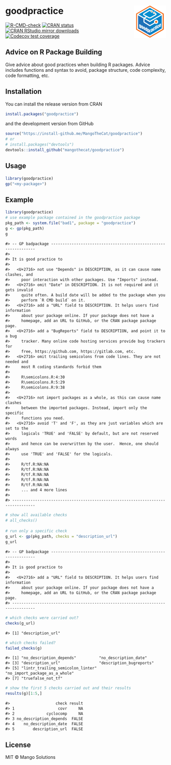 
# goodpractice <img src="man/figures/logo.png" align="right" width="20%" height="20%" />

<!-- badges: start -->
[![R-CMD-check](https://github.com/MangoTheCat/goodpractice/workflows/R-CMD-check/badge.svg)](https://github.com/MangoTheCat/goodpractice/actions)
[![CRAN
status](https://www.r-pkg.org/badges/version/goodpractice)](https://CRAN.R-project.org/package=goodpractice)
[![CRAN RStudio mirror
downloads](https://cranlogs.r-pkg.org/badges/goodpractice)](https://www.r-pkg.org/pkg/goodpractice)
[![Codecov test
coverage](https://codecov.io/gh/MangoTheCat/goodpractice/branch/main/graph/badge.svg)](https://codecov.io/gh/MangoTheCat/goodpractice?branch=main)
<!-- badges: end -->

## Advice on R Package Building

Give advice about good practices when building R packages. Advice
includes functions and syntax to avoid, package structure, code
complexity, code formatting, etc.

## Installation

You can install the release version from CRAN

``` r
install.packages("goodpractice")
```

and the development version from GitHub

``` r
source("https://install-github.me/MangoTheCat/goodpractice")
# or
# install.packages("devtools")
devtools::install_github("mangothecat/goodpractice") 
```

## Usage

``` r
library(goodpractice)
gp("<my-package>")
```

## Example

``` r
library(goodpractice)
# use example package contained in the goodpractice package
pkg_path <- system.file("bad1", package = "goodpractice")
g <- gp(pkg_path)
g
```

    #> -- GP badpackage ---------------------------------------------------------------
    #> 
    #> It is good practice to
    #> 
    #>   <U+2716> not use "Depends" in DESCRIPTION, as it can cause name clashes, and
    #>     poor interaction with other packages. Use "Imports" instead.
    #>   <U+2716> omit "Date" in DESCRIPTION. It is not required and it gets invalid
    #>     quite often. A build date will be added to the package when you
    #>     perform `R CMD build` on it.
    #>   <U+2716> add a "URL" field to DESCRIPTION. It helps users find information
    #>     about your package online. If your package does not have a
    #>     homepage, add an URL to GitHub, or the CRAN package package page.
    #>   <U+2716> add a "BugReports" field to DESCRIPTION, and point it to a bug
    #>     tracker. Many online code hosting services provide bug trackers for
    #>     free, https://github.com, https://gitlab.com, etc.
    #>   <U+2716> omit trailing semicolons from code lines. They are not needed and
    #>     most R coding standards forbid them
    #> 
    #>     R\semicolons.R:4:30
    #>     R\semicolons.R:5:29
    #>     R\semicolons.R:9:38
    #> 
    #>   <U+2716> not import packages as a whole, as this can cause name clashes
    #>     between the imported packages. Instead, import only the specific
    #>     functions you need.
    #>   <U+2716> avoid 'T' and 'F', as they are just variables which are set to the
    #>     logicals 'TRUE' and 'FALSE' by default, but are not reserved words
    #>     and hence can be overwritten by the user.  Hence, one should always
    #>     use 'TRUE' and 'FALSE' for the logicals.
    #> 
    #>     R/tf.R:NA:NA
    #>     R/tf.R:NA:NA
    #>     R/tf.R:NA:NA
    #>     R/tf.R:NA:NA
    #>     R/tf.R:NA:NA
    #>     ... and 4 more lines
    #> 
    #> --------------------------------------------------------------------------------

``` r
# show all available checks
# all_checks()

# run only a specific check
g_url <- gp(pkg_path, checks = "description_url")
g_url
```

    #> -- GP badpackage ---------------------------------------------------------------
    #> 
    #> It is good practice to
    #> 
    #>   <U+2716> add a "URL" field to DESCRIPTION. It helps users find information
    #>     about your package online. If your package does not have a
    #>     homepage, add an URL to GitHub, or the CRAN package package page.
    #> --------------------------------------------------------------------------------

``` r
# which checks were carried out?
checks(g_url)
```

    #> [1] "description_url"

``` r
# which checks failed?
failed_checks(g)
```

    #> [1] "no_description_depends"          "no_description_date"            
    #> [3] "description_url"                 "description_bugreports"         
    #> [5] "lintr_trailing_semicolon_linter" "no_import_package_as_a_whole"   
    #> [7] "truefalse_not_tf"

``` r
# show the first 5 checks carried out and their results
results(g)[1:5,]
```

    #>                    check result
    #> 1                   covr     NA
    #> 2              cyclocomp     NA
    #> 3 no_description_depends  FALSE
    #> 4    no_description_date  FALSE
    #> 5        description_url  FALSE

## License

MIT © Mango Solutions
